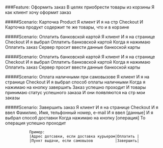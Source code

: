 ###Feature: Оформить заказ
            В целях приобрести товары из корзины
            Я как клиент хочу оформит заказ
            
#####Scenario: Карточка Product
               Я клиент 
               И я на стр Checkout
               И Карточка продукт содержит те же товары,
               что и в корзине
               
#####Scenario: Оплатить банковской картой
               Я клиент
               И я на странице Checkout
               И я выбрал Оплатить банковской картой
               Когда я нажимаю Оплатить заказ
               Сервер просит ввести данные банкоской карты
               
#####Scenario: Оплатить банковской картой
               Я клиент
               И я на странице Checkout
               И я выбрал Оплатить банковской картой
               Когда я нажимаю Оплатить заказ
               Сервер просит ввести данные банкоской карты
               
#####Scenario: Оплата наличными при самовызове
               Я клиент
               И я на странице Checkout
               И я выбрал способ оплаты наличными
               Когда я нажимаю на кнопку завершить
               Заказ успешно проходит
               И товары принимаю статус успешного заказа
               И они появляются на стр мои заказы
               
#####Scenario: Завершить заказ
               Я клиент 
               И я на странице Checkout
               И я ввел Фамилию, Имя, тельфонный номер, e-mail
               И я ввел [данные]
               И я выбрал способ доставки
               Когда нажимаю на кнопку [операция]
               То операция успешно проходит
               
               Пример:
               |Адрес дотсавки, если доставка курьером|Оплатить |
               |Пункт выдачи, если самовызов          |Завершить|
                